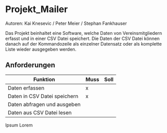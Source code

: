 # Projekt_Mailer

Autoren: Kai Knesevic / Peter Meier / Stephan Fankhauser

Das Projekt beinhaltet eine Software, welche Daten von Vereinsmitgliedern erfasst und in einer CSV Datei speichert.
Die Daten der CSV Datei können danach auf der Kommandozeile als einzelner Datensatz oder als komplette Liste wieder ausgegeben werden.

## Anforderungen
| Funktion                     | Muss |Soll|
|------------------------------|------|--|
| Daten erfassen               | x    ||
| Daten in CSV Datei speichern | x    ||
| Daten abfragen und ausgeben  |||
| Daten aus CSV Datei lesen    |||

Ipsum Lorem

